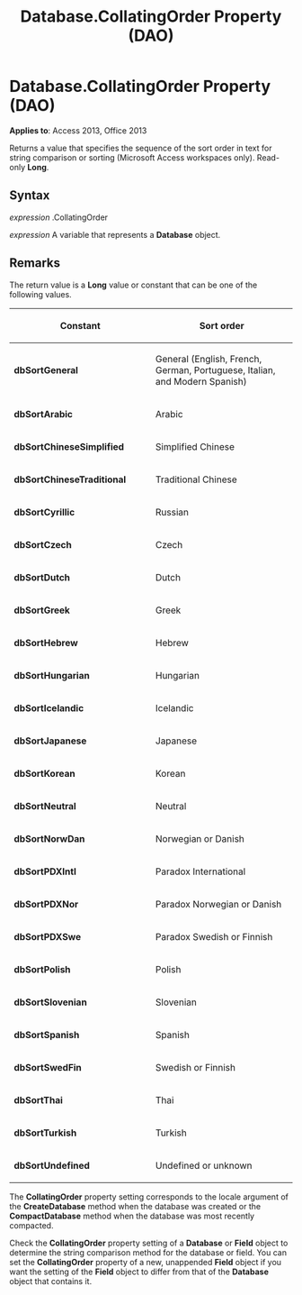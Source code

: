 ﻿---
title: Database.CollatingOrder Property (DAO)
TOCTitle: CollatingOrder Property
ms:assetid: 7f6c35bf-e5f9-8423-608e-bc072ca09141
ms:mtpsurl: https://msdn.microsoft.com/library/Ff196459(v=office.15)
ms:contentKeyID: 48545901
ms.date: 09/18/2015
mtps_version: v=office.15
---

# Database.CollatingOrder Property (DAO)


**Applies to**: Access 2013, Office 2013

Returns a value that specifies the sequence of the sort order in text for string comparison or sorting (Microsoft Access workspaces only). Read-only **Long**.

## Syntax

*expression* .CollatingOrder

*expression* A variable that represents a **Database** object.

## Remarks

The return value is a **Long** value or constant that can be one of the following values.

<table>
<colgroup>
<col style="width: 50%" />
<col style="width: 50%" />
</colgroup>
<thead>
<tr class="header">
<th><p>Constant</p></th>
<th><p>Sort order</p></th>
</tr>
</thead>
<tbody>
<tr class="odd">
<td><p><strong>dbSortGeneral</strong></p></td>
<td><p>General (English, French, German, Portuguese, Italian, and Modern Spanish)</p></td>
</tr>
<tr class="even">
<td><p><strong>dbSortArabic</strong></p></td>
<td><p>Arabic</p></td>
</tr>
<tr class="odd">
<td><p><strong>dbSortChineseSimplified</strong></p></td>
<td><p>Simplified Chinese</p></td>
</tr>
<tr class="even">
<td><p><strong>dbSortChineseTraditional</strong></p></td>
<td><p>Traditional Chinese</p></td>
</tr>
<tr class="odd">
<td><p><strong>dbSortCyrillic</strong></p></td>
<td><p>Russian</p></td>
</tr>
<tr class="even">
<td><p><strong>dbSortCzech</strong></p></td>
<td><p>Czech</p></td>
</tr>
<tr class="odd">
<td><p><strong>dbSortDutch</strong></p></td>
<td><p>Dutch</p></td>
</tr>
<tr class="even">
<td><p><strong>dbSortGreek</strong></p></td>
<td><p>Greek</p></td>
</tr>
<tr class="odd">
<td><p><strong>dbSortHebrew</strong></p></td>
<td><p>Hebrew</p></td>
</tr>
<tr class="even">
<td><p><strong>dbSortHungarian</strong></p></td>
<td><p>Hungarian</p></td>
</tr>
<tr class="odd">
<td><p><strong>dbSortIcelandic</strong></p></td>
<td><p>Icelandic</p></td>
</tr>
<tr class="even">
<td><p><strong>dbSortJapanese</strong></p></td>
<td><p>Japanese</p></td>
</tr>
<tr class="odd">
<td><p><strong>dbSortKorean</strong></p></td>
<td><p>Korean</p></td>
</tr>
<tr class="even">
<td><p><strong>dbSortNeutral</strong></p></td>
<td><p>Neutral</p></td>
</tr>
<tr class="odd">
<td><p><strong>dbSortNorwDan</strong></p></td>
<td><p>Norwegian or Danish</p></td>
</tr>
<tr class="even">
<td><p><strong>dbSortPDXIntl</strong></p></td>
<td><p>Paradox International</p></td>
</tr>
<tr class="odd">
<td><p><strong>dbSortPDXNor</strong></p></td>
<td><p>Paradox Norwegian or Danish</p></td>
</tr>
<tr class="even">
<td><p><strong>dbSortPDXSwe</strong></p></td>
<td><p>Paradox Swedish or Finnish</p></td>
</tr>
<tr class="odd">
<td><p><strong>dbSortPolish</strong></p></td>
<td><p>Polish</p></td>
</tr>
<tr class="even">
<td><p><strong>dbSortSlovenian</strong></p></td>
<td><p>Slovenian</p></td>
</tr>
<tr class="odd">
<td><p><strong>dbSortSpanish</strong></p></td>
<td><p>Spanish</p></td>
</tr>
<tr class="even">
<td><p><strong>dbSortSwedFin</strong></p></td>
<td><p>Swedish or Finnish</p></td>
</tr>
<tr class="odd">
<td><p><strong>dbSortThai</strong></p></td>
<td><p>Thai</p></td>
</tr>
<tr class="even">
<td><p><strong>dbSortTurkish</strong></p></td>
<td><p>Turkish</p></td>
</tr>
<tr class="odd">
<td><p><strong>dbSortUndefined</strong></p></td>
<td><p>Undefined or unknown</p></td>
</tr>
</tbody>
</table>


The **CollatingOrder** property setting corresponds to the locale argument of the **CreateDatabase** method when the database was created or the **CompactDatabase** method when the database was most recently compacted.

Check the **CollatingOrder** property setting of a **Database** or **Field** object to determine the string comparison method for the database or field. You can set the **CollatingOrder** property of a new, unappended **Field** object if you want the setting of the **Field** object to differ from that of the **Database** object that contains it.

